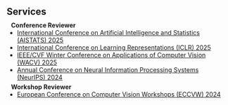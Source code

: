 <h1 id="services"></h1>

<h2 style="margin: 60px 0px 10px;">Services</h2>

<h4 style="margin:0 10px 0;">Conference Reviewer</h4>

<ul style="margin:0 0 5px;">
  <li><a href="https://aistats.org/aistats2025//"><autocolor>International Conference on Artificial Intelligence and Statistics  (AISTATS) 2025</autocolor></a></li>
  <li><a href="https://iclr.cc/Conferences/2025"><autocolor>International Conference on Learning Representations (ICLR) 2025</autocolor></a></li>
  <li><a href="https://wacv2025.thecvf.com/"><autocolor>IEEE/CVF Winter Conference on Applications of Computer Vision (WACV) 2025</autocolor></a></li>
  <li><a href="https://neurips.cc/Conferences/2024"><autocolor>Annual Conference on Neural Information Processing Systems (NeurIPS) 2024</autocolor></a></li>
</ul>

<h4 style="margin:0 10px 0;">Workshop Reviewer</h4>

<ul style="margin:0 0 20px;">
  <li><a href="https://eccv.ecva.net/Conferences/2024"><autocolor>European Conference on Computer Vision Workshops (ECCVW) 2024</autocolor></a></li>
</ul>
